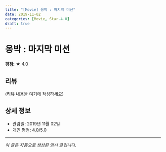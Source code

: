 ```yaml
---
title: "[Movie] 옹박 : 마지막 미션"
date: 2019-11-02
categories: [Movie, Star-4.0]
draft: true
---
```


# 옹박 : 마지막 미션

**평점:** ★ 4.0

## 리뷰

(리뷰 내용을 여기에 작성하세요)

## 상세 정보

- 관람일: 2019년 11월 02일
- 개인 평점: 4.0/5.0

---

*이 글은 자동으로 생성된 임시 글입니다.*
